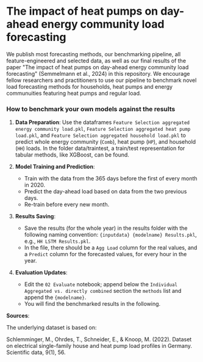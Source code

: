 # The impact of heat pumps on day-ahead energy community load forecasting

We publish most forecasting methods, our benchmarking pipeline, all feature-engineered and selected data, as well as our final results of the paper "The impact of heat pumps on day-ahead energy community load forecasting" (Semmelmann et al., 2024) in this repository. We encourage fellow researchers and practitioners to use our pipeline to benchmark novel load forecasting methods for households, heat pumps and energy communuities featuring heat pumps and regular load. 


### How to benchmark your own models against the results

1. **Data Preparation**: Use the dataframes `Feature Selection aggregated energy community load.pkl`, `Feature Selection aggregated heat pump load.pkl`, and `Feature Selection aggregated household load.pkl` to predict whole energy community (`Comb`), heat pump (`HP`), and household (`HH`) loads. In the folder data/traintest, a train/test representation for tabular methods, like XGBoost, can be found.

2. **Model Training and Prediction**:
    - Train with the data from the 365 days before the first of every month in 2020.
    - Predict the day-ahead load based on data from the two previous days.
    - Re-train before every new month.

3. **Results Saving**:
    - Save the results (for the whole year) in the results folder with the following naming convention: `{inputdata} {modelname} Results.pkl`, e.g., `HH LSTM Results.pkl`.
    - In the file, there should be a `Agg Load` column for the real values, and a `Predict` column for the forecasted values, for every hour in the year.

4. **Evaluation Updates**:
    - Edit the `02 Evaluate` notebook; append below the `Individual Aggregated vs. directly combined` section the `methods` list and append the `{modelname}`.
    - You will find the benchmarked results in the following.
  
**Sources**: 

The underlying dataset is based on:

Schlemminger, M., Ohrdes, T., Schneider, E., & Knoop, M. (2022). Dataset on electrical single-family house and heat pump load profiles in Germany. Scientific data, 9(1), 56.


